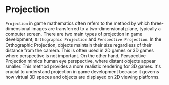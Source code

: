 # Projection

`Projection` in game mathematics often refers to the method by which three-dimensional images are transferred to a two-dimensional plane, typically a computer screen. There are two main types of projection in game development; `Orthographic Projection` and `Perspective Projection`. In the Orthographic Projection, objects maintain their size regardless of their distance from the camera. This is often used in 2D games or 3D games where perspective is not important. On the other hand, Perspective Projection mimics human eye perspective, where distant objects appear smaller. This method provides a more realistic rendering for 3D games. It's crucial to understand projection in game development because it governs how virtual 3D spaces and objects are displayed on 2D viewing platforms.